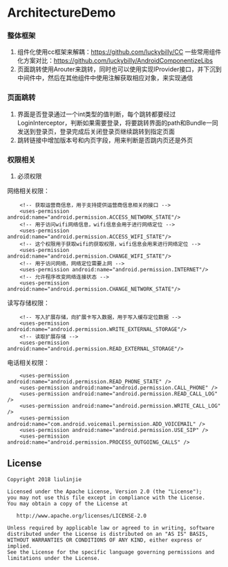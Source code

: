# ArchitectureDemo

### 整体框架
1. 组件化使用cc框架来解耦：https://github.com/luckybilly/CC
 一些常用组件化方案对比：https://github.com/luckybilly/AndroidComponentizeLibs
2. 页面跳转使用Arouter来跳转，同时也可以使用实现IProvider接口，并下沉到中间件中，然后在其他组件中使用注解获取相应对象，来实现通信

### 页面跳转
1. 界面是否登录通过一个int类型的值判断，每个跳转都要经过LoginInterceptor，判断如果需要登录，将要跳转界面的path和Bundle一同
发送到登录页，登录完成后关闭登录页继续跳转到指定页面
2. 跳转链接中增加版本号和内页字段，用来判断是否跳内页还是外页

### 权限相关
1. 必须权限 
 
网络相关权限：
```
    <!-- 获取运营商信息，用于支持提供运营商信息相关的接口 -->
    <uses-permission android:name="android.permission.ACCESS_NETWORK_STATE"/>
    <!-- 用于访问wifi网络信息，wifi信息会用于进行网络定位 -->
    <uses-permission android:name="android.permission.ACCESS_WIFI_STATE"/>
    <!-- 这个权限用于获取wifi的获取权限，wifi信息会用来进行网络定位 -->
    <uses-permission android:name="android.permission.CHANGE_WIFI_STATE"/>
    <!-- 用于访问网络，网络定位需要上网 -->
    <uses-permission android:name="android.permission.INTERNET"/>
    <!-- 允许程序改变网络连接状态 -->
    <uses-permission android:name="android.permission.CHANGE_NETWORK_STATE"/>

```
读写存储权限：
```
    <!-- 写入扩展存储，向扩展卡写入数据，用于写入缓存定位数据 -->
    <uses-permission android:name="android.permission.WRITE_EXTERNAL_STORAGE"/>
    <!-- 读取扩展存储 -->
    <uses-permission android:name="android.permission.READ_EXTERNAL_STORAGE"/>
```

电话相关权限：
```
    <uses-permission android:name="android.permission.READ_PHONE_STATE" />
    <uses-permission android:name="android.permission.CALL_PHONE" />
    <uses-permission android:name="android.permission.READ_CALL_LOG" />
    <uses-permission android:name="android.permission.WRITE_CALL_LOG" />
    <uses-permission android:name="com.android.voicemail.permission.ADD_VOICEMAIL" />
    <uses-permission android:name="android.permission.USE_SIP" />
    <uses-permission android:name="android.permission.PROCESS_OUTGOING_CALLS" />
```


## License
```text
Copyright 2018 liulinjie

Licensed under the Apache License, Version 2.0 (the "License");
you may not use this file except in compliance with the License.
You may obtain a copy of the License at

   http://www.apache.org/licenses/LICENSE-2.0

Unless required by applicable law or agreed to in writing, software
distributed under the License is distributed on an "AS IS" BASIS,
WITHOUT WARRANTIES OR CONDITIONS OF ANY KIND, either express or implied.
See the License for the specific language governing permissions and
limitations under the License.
```
